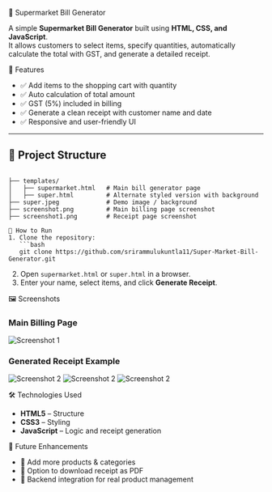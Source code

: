 🛒 Supermarket Bill Generator

A simple **Supermarket Bill Generator** built using **HTML, CSS, and JavaScript**.  
It allows customers to select items, specify quantities, automatically calculate the total with GST, and generate a detailed receipt.

📌 Features
- ✅ Add items to the shopping cart with quantity  
- ✅ Auto calculation of total amount  
- ✅ GST (5%) included in billing  
- ✅ Generate a clean receipt with customer name and date  
- ✅ Responsive and user-friendly UI  

---

## 📂 Project Structure
```

├── templates/
│   ├── supermarket.html   # Main bill generator page
│   ├── super.html         # Alternate styled version with background
├── super.jpeg             # Demo image / background
├── screenshot.png         # Main billing page screenshot
├── screenshot1.png        # Receipt page screenshot

🚀 How to Run
1. Clone the repository:
   ```bash
   git clone https://github.com/srirammulukuntla11/Super-Market-Bill-Generator.git
````
2. Open `supermarket.html` or `super.html` in a browser.
3. Enter your name, select items, and click **Generate Receipt**.

🖼️ Screenshots

### Main Billing Page

![Screenshot 1](https://raw.githubusercontent.com/srirammulukuntla11/Super-Market-Bill-Generator/main/screenshot.png)

### Generated Receipt Example

![Screenshot 2](https://raw.githubusercontent.com/srirammulukuntla11/Super-Market-Bill-Generator/main/screenshot1.png)
![Screenshot 2](https://raw.githubusercontent.com/srirammulukuntla11/Super-Market-Bill-Generator/main/Screenshorts/screenshot2.png)
![Screenshot 2](https://raw.githubusercontent.com/srirammulukuntla11/Super-Market-Bill-Generator/main/ScreenShorts/screenshot3.png)

🛠️ Technologies Used
* **HTML5** – Structure
* **CSS3** – Styling
* **JavaScript** – Logic and receipt generation

🎯 Future Enhancements
* 🔹 Add more products & categories
* 🔹 Option to download receipt as PDF
* 🔹 Backend integration for real product management


